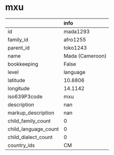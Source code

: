 # mxu
|                      | info            |
|:---------------------|:----------------|
| id                   | mada1293        |
| family_id            | afro1255        |
| parent_id            | toko1243        |
| name                 | Mada (Cameroon) |
| bookkeeping          | False           |
| level                | language        |
| latitude             | 10.8806         |
| longitude            | 14.1142         |
| iso639P3code         | mxu             |
| description          | nan             |
| markup_description   | nan             |
| child_family_count   | 0               |
| child_language_count | 0               |
| child_dialect_count  | 0               |
| country_ids          | CM              |